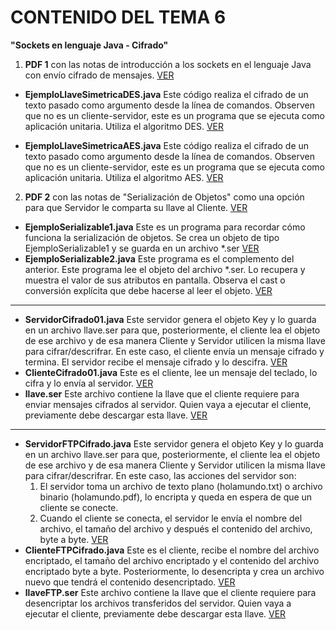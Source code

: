 # CONTENIDO DEL TEMA 6
**"Sockets en lenguaje Java - Cifrado"**

1. **PDF 1** con las notas de introducción a los sockets en el lenguaje Java con envío cifrado de mensajes. [VER](Tema-06-Criptografia.pdf)


- **EjemploLlaveSimetricaDES.java** Este código realiza el cifrado de un texto pasado como argumento desde la línea de comandos. Observen que no es un cliente-servidor, este es un programa que se ejecuta como aplicación unitaria. Utiliza el algoritmo DES. [VER](EjemploLlaveSimetricaDES.java)

- **EjemploLlaveSimetricaAES.java** Este código realiza el cifrado de un texto pasado como argumento desde la línea de comandos. Observen que no es un cliente-servidor, este es un programa que se ejecuta como aplicación unitaria. Utiliza el algoritmo AES. [VER](EjemploLlaveSimetricaAES.java)

2. **PDF 2** con las notas de "Serialización de Objetos" como una opción para que Servidor le comparta su llave al Cliente. [VER](Tema-06-Criptografia-Parte-2.pdf)

- **EjemploSerializable1.java** Este es un programa para recordar cómo funciona la serialización de objetos. Se crea un objeto de tipo EjemploSerializable1 y se guarda en un archivo *.ser [VER](EjemploSerializable1.java)
- **EjemploSerializable2.java** Este programa es el complemento del anterior. Este programa lee el objeto del archivo *.ser. Lo recupera y muestra el valor de sus atributos en pantalla. Observa el cast o conversión explícita que debe hacerse al leer el objeto. [VER](EjemploSerializable2.java)

---

- **ServidorCifrado01.java** Este servidor genera el objeto Key y lo guarda en un archivo llave.ser para que, posteriormente, el cliente lea el objeto de ese archivo y de esa manera Cliente y Servidor utilicen la misma llave para cifrar/descrifrar. En este caso, el cliente envía un mensaje cifrado y termina. El servidor recibe el mensaje cifrado y lo descifra. [VER](ServidorCifrado01.java)
- **ClienteCifrado01.java** Este es el cliente, lee un mensaje del teclado, lo cifra y lo envía al servidor. [VER](ClienteCifrado01.java)
- **llave.ser** Este archivo contiene la llave que el cliente requiere para enviar mensajes cifrados al servidor. Quien vaya a ejecutar el cliente, previamente debe descargar esta llave. [VER](llave.ser)

---

- **ServidorFTPCifrado.java** Este servidor genera el objeto Key y lo guarda en un archivo llave.ser para que, posteriormente, el cliente lea el objeto de ese archivo y de esa manera Cliente y Servidor utilicen la misma llave para cifrar/descrifrar. En este caso, las acciones del servidor son:
    1. El servidor toma un archivo de texto plano (holamundo.txt) o archivo binario (holamundo.pdf), lo encripta y queda en espera de que un cliente se conecte.
    2. Cuando el cliente se conecta, el servidor le envía el nombre del archivo, el tamaño del archivo y después el contenido del archivo, byte a byte.
    [VER](ServidorFTPCifrado.java)
- **ClienteFTPCifrado.java** Este es el cliente, recibe el nombre del archivo encriptado, el tamaño del archivo encriptado y el contenido del archivo encriptado byte a byte. Posteriormente, lo desencripta y crea un archivo nuevo que tendrá el contenido desencriptado. [VER](ClienteFTPCifrado.java)
- **llaveFTP.ser** Este archivo contiene la llave que el cliente requiere para desencriptar los archivos transferidos del servidor. Quien vaya a ejecutar el cliente, previamente debe descargar esta llave. [VER](llaveFTP.ser)
